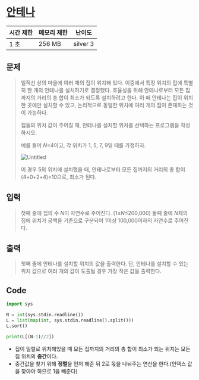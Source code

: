 # [안테나](https://www.acmicpc.net/problem/18310)

| 시간 제한 | 메모리 제한 | 난이도 |
| --- | --- | --- |
| 1 초 | 256 MB | silver 3 |

## 문제

> 일직선 상의 마을에 여러 채의 집이 위치해 있다. 이중에서 특정 위치의 집에 특별히 한 개의 안테나를 설치하기로 결정했다. 효율성을 위해 안테나로부터 모든 집까지의 거리의 총 합이 최소가 되도록 설치하려고 한다. 이 때 안테나는 집이 위치한 곳에만 설치할 수 있고, 논리적으로 동일한 위치에 여러 개의 집이 존재하는 것이 가능하다.
> 
> 
> 집들의 위치 값이 주어질 때, 안테나를 설치할 위치를 선택하는 프로그램을 작성하시오.
> 
> 예를 들어 *N*=4이고, 각 위치가 1, 5, 7, 9일 때를 가정하자.
> 
> ![Untitled](https://s3-us-west-2.amazonaws.com/secure.notion-static.com/aff3b6ca-ea41-4376-9f72-140afe8c64a0/Untitled.png)
> 
> 이 경우 5의 위치에 설치했을 때, 안테나로부터 모든 집까지의 거리의 총 합이 (4+0+2+4)=10으로, 최소가 된다.
> 

## 입력

> 첫째 줄에 집의 수 *N*이 자연수로 주어진다. (1≤*N*≤200,000) 둘째 줄에 *N*채의 집에 위치가 공백을 기준으로 구분되어 1이상 100,000이하의 자연수로 주어진다.
> 

## 출력

> 첫째 줄에 안테나를 설치할 위치의 값을 출력한다. 단, 안테나를 설치할 수 있는 위치 값으로 여러 개의 값이 도출될 경우 가장 작은 값을 출력한다.
> 

## Code

```python
import sys

N = int(sys.stdin.readline())
L = list(map(int, sys.stdin.readline().split()))
L.sort()

print(L[(N-1)//2])
```

- 집이 일렬로 위치해있을 때 모든 집까지의 거리의 총 합이 최소가 되는 위치는 모든 집 위치의 **중간**이다.
- 중간값을 찾기 위해 **정렬**을 먼저 해준 뒤 2로 몫을 나눠주는 연산을 한다.(인덱스 값을 찾아야 하므로 1을 빼준다)